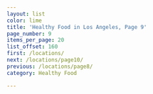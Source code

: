 ```yaml
---
layout: list
color: lime
title: 'Healthy Food in Los Angeles, Page 9'
page_number: 9
items_per_page: 20
list_offset: 160
first: /locations/
next: /locations/page10/
previous: /locations/page8/
category: Healthy Food

---
```

